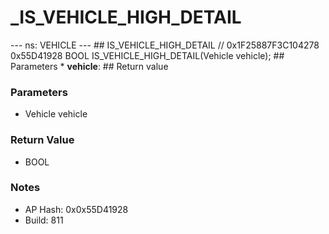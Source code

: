 # _IS_VEHICLE_HIGH_DETAIL

--- ns: VEHICLE --- ## IS_VEHICLE_HIGH_DETAIL  // 0x1F25887F3C104278 0x55D41928 BOOL IS_VEHICLE_HIGH_DETAIL(Vehicle vehicle);   ## Parameters * **vehicle**:  ## Return value

### Parameters
* Vehicle vehicle

### Return Value
* BOOL

### Notes
* AP Hash: 0x0x55D41928
* Build: 811


